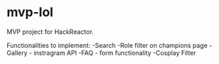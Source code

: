 # mvp-lol

MVP project for HackReactor.

Functionalities to implement:
-Search
-Role filter on champions page
-Gallery - instragram API
-FAQ - form functionality
-Cosplay Filter
